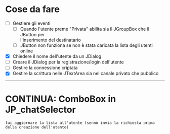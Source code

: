# Cose da fare
- [ ] Gestiere gli eventi
  - [ ] Quando l'utente preme "Privata" abilita sia il JGroupBox che il JButton per <br>l'inserimento del destinatario
  - [ ] JButton non funziona se non è stata caricata la lista degli utenti online
- [x] Chiedere il nome dell'utente da un JDialog
- [ ] Creare il JDialog per la registrazione/login dell'utente
- [ ] Gestire la connessione criptata
- [x] Gestire la scrittura nelle JTextArea sia nel canale privato che pubblico
---

# CONTINUA: ComboBox in JP_chatSelector
    fai aggiornare la lista all'utente (sennò invia la richiesta prima della creazione dell'utente)